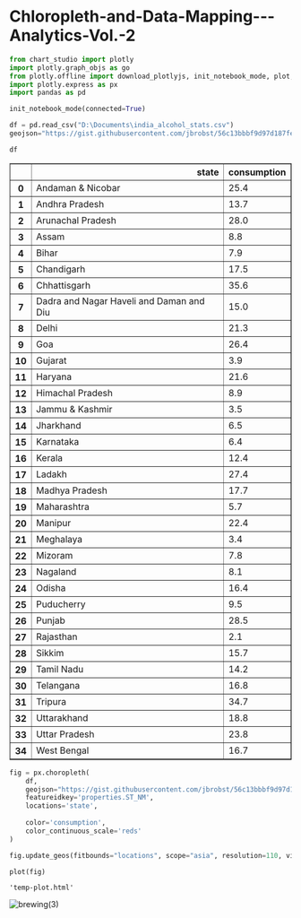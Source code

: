 # Chloropleth-and-Data-Mapping---Analytics-Vol.-2

```python
from chart_studio import plotly
import plotly.graph_objs as go 
from plotly.offline import download_plotlyjs, init_notebook_mode, plot, iplot
import plotly.express as px
import pandas as pd
```


```python
init_notebook_mode(connected=True) 
```






```python
df = pd.read_csv("D:\Documents\india_alcohol_stats.csv")
geojson="https://gist.githubusercontent.com/jbrobst/56c13bbbf9d97d187fea01ca62ea5112/raw/e388c4cae20aa53cb5090210a42ebb9b765c0a36/india_states.geojson",

```


```python
df
```




<div>

<table border="1" class="dataframe">
  <thead>
    <tr style="text-align: right;">
      <th></th>
      <th>state</th>
      <th>consumption</th>
    </tr>
  </thead>
  <tbody>
    <tr>
      <th>0</th>
      <td>Andaman &amp; Nicobar</td>
      <td>25.4</td>
    </tr>
    <tr>
      <th>1</th>
      <td>Andhra Pradesh</td>
      <td>13.7</td>
    </tr>
    <tr>
      <th>2</th>
      <td>Arunachal Pradesh</td>
      <td>28.0</td>
    </tr>
    <tr>
      <th>3</th>
      <td>Assam</td>
      <td>8.8</td>
    </tr>
    <tr>
      <th>4</th>
      <td>Bihar</td>
      <td>7.9</td>
    </tr>
    <tr>
      <th>5</th>
      <td>Chandigarh</td>
      <td>17.5</td>
    </tr>
    <tr>
      <th>6</th>
      <td>Chhattisgarh</td>
      <td>35.6</td>
    </tr>
    <tr>
      <th>7</th>
      <td>Dadra and Nagar Haveli and Daman and Diu</td>
      <td>15.0</td>
    </tr>
    <tr>
      <th>8</th>
      <td>Delhi</td>
      <td>21.3</td>
    </tr>
    <tr>
      <th>9</th>
      <td>Goa</td>
      <td>26.4</td>
    </tr>
    <tr>
      <th>10</th>
      <td>Gujarat</td>
      <td>3.9</td>
    </tr>
    <tr>
      <th>11</th>
      <td>Haryana</td>
      <td>21.6</td>
    </tr>
    <tr>
      <th>12</th>
      <td>Himachal Pradesh</td>
      <td>8.9</td>
    </tr>
    <tr>
      <th>13</th>
      <td>Jammu &amp; Kashmir</td>
      <td>3.5</td>
    </tr>
    <tr>
      <th>14</th>
      <td>Jharkhand</td>
      <td>6.5</td>
    </tr>
    <tr>
      <th>15</th>
      <td>Karnataka</td>
      <td>6.4</td>
    </tr>
    <tr>
      <th>16</th>
      <td>Kerala</td>
      <td>12.4</td>
    </tr>
    <tr>
      <th>17</th>
      <td>Ladakh</td>
      <td>27.4</td>
    </tr>
    <tr>
      <th>18</th>
      <td>Madhya Pradesh</td>
      <td>17.7</td>
    </tr>
    <tr>
      <th>19</th>
      <td>Maharashtra</td>
      <td>5.7</td>
    </tr>
    <tr>
      <th>20</th>
      <td>Manipur</td>
      <td>22.4</td>
    </tr>
    <tr>
      <th>21</th>
      <td>Meghalaya</td>
      <td>3.4</td>
    </tr>
    <tr>
      <th>22</th>
      <td>Mizoram</td>
      <td>7.8</td>
    </tr>
    <tr>
      <th>23</th>
      <td>Nagaland</td>
      <td>8.1</td>
    </tr>
    <tr>
      <th>24</th>
      <td>Odisha</td>
      <td>16.4</td>
    </tr>
    <tr>
      <th>25</th>
      <td>Puducherry</td>
      <td>9.5</td>
    </tr>
    <tr>
      <th>26</th>
      <td>Punjab</td>
      <td>28.5</td>
    </tr>
    <tr>
      <th>27</th>
      <td>Rajasthan</td>
      <td>2.1</td>
    </tr>
    <tr>
      <th>28</th>
      <td>Sikkim</td>
      <td>15.7</td>
    </tr>
    <tr>
      <th>29</th>
      <td>Tamil Nadu</td>
      <td>14.2</td>
    </tr>
    <tr>
      <th>30</th>
      <td>Telangana</td>
      <td>16.8</td>
    </tr>
    <tr>
      <th>31</th>
      <td>Tripura</td>
      <td>34.7</td>
    </tr>
    <tr>
      <th>32</th>
      <td>Uttarakhand</td>
      <td>18.8</td>
    </tr>
    <tr>
      <th>33</th>
      <td>Uttar Pradesh</td>
      <td>23.8</td>
    </tr>
    <tr>
      <th>34</th>
      <td>West Bengal</td>
      <td>16.7</td>
    </tr>
  </tbody>
</table>
</div>




```python
fig = px.choropleth(
    df,
    geojson="https://gist.githubusercontent.com/jbrobst/56c13bbbf9d97d187fea01ca62ea5112/raw/e388c4cae20aa53cb5090210a42ebb9b765c0a36/india_states.geojson",
    featureidkey='properties.ST_NM',
    locations='state',
    
    color='consumption',
    color_continuous_scale='reds'
)
```


```python
fig.update_geos(fitbounds="locations", scope="asia", resolution=110, visible=False, showsubunits=True, subunitcolor="White", subunitwidth=0)
```





```python
plot(fig)
```




    'temp-plot.html'





![brewing(3)](https://user-images.githubusercontent.com/86119205/178378949-dd4b6a95-bec2-4303-8e1e-692244eaced8.png)

